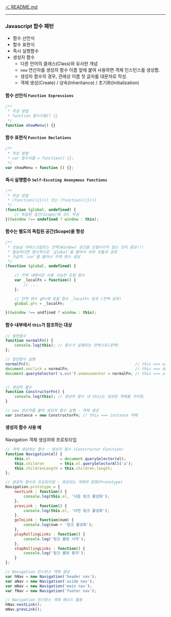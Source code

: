 [＜ README.md](../README.md)

---

### Javascript 함수 패턴

- 함수 선언식
- 함수 표현식
- 즉시 실행함수
- 생성자 함수
    - 다른 언어의 클래스(Class)와 유사한 개념
    - `new` 연산자를 생성자 함수 이름 앞에 붙여 사용하면 객체 인스턴스를 생성함.
    - 생성자 함수의 경우, 관례상 이름 첫 글자를 대문자로 작성.
    - 객체 생성(Create) / 상속(Inheritance) / 초기화(Initialization)


#### 함수 선언식 `Function Expressions`

```js
/**
 * 작성 방법
 * function 함수이름() {}
 */
function showMenu() {}
```

#### 함수 표현식 `Function Declations`

```js
/**
 * 작성 방법
 * var 함수이름 = function() {};
 */
var showMenu = function () {};
```

#### 즉시 실행함수 `Self-Excuting Anonymous Functions`

```js
/**
 * 작성 방법
 * (function(){})() 또는 (function(){}())
 */
(function (global, undefined) {
	// 독립된 공간(Scope)에 코드 작성
})(window !== undefined ? window : this);
```


#### 함수는 별도의 독립된 공간(Scope)을 형성

```js
/**
 * 오늘날 자바스크립트는 전역(Window) 공간을 오염시키지 않는 것이 중요!!!
 * 필요하다면 명시적으로 `global`을 붙여서 외부 모듈과 공유
 * 가급적 `var`를 붙여서 지역 변수 생성
 */
(function (global, undefined) {

	// 지역 내에서만 사용 가능한 로컬 함수
	var _localFn = function() {
		// ....
	};

	// 전역 변수 gFn에 로컬 함수 _localFn 참조 (전역 공유)
	global.gFn = _localFn;

})(window !== undfined ? window : this);
```


#### 함수 내부에서 `this`가 참조하는 대상

```js
// 일반함수
function normalFn() {
	console.log(this); // 함수가 실행되는 컨텍스트(문맥)
};

// 일반함수 실행
normalFn();                                              // this === window
document.onclick = normalFn;                             // this === document
document.querySelector('a.ext').onmouseenter = normalFn; // this === a.ext


// 생성자 함수
function ConstructorFn() {
	console.log(this); // 생성자 함수 내 this는 생성된 객체를 가리킴.
}

// new 연산자를 붙여 생성자 함수 실행 - 객체 생성
var instance = new ConstructorFn; // this === instance 객체
```


#### 생성자 함수 사용 예

Navigation 객체 생성자와 프로토타입

```js
// 객체 생성하는 함수 : 생성자 함수 (Constructor Function)
function Navigation(el) {
	this.el             = document.querySelector(el);
	this.children       = this.el.querySelectorAll('a');
	this.childrenLength = this.children.length;
};

// 생성자 함수의 프로토타입 : 생성되는 객체의 원형(Prototype)
Navigation.prototype = {
	nextLink : function() {
		console.log(this.el, '다음 링크 활성화');
	},
	prevLink : function() {
		console.log(this.el, '이전 링크 활성화');
	},
	goToLink : function(num) {
		console.log(num + '링크 활성화');
	},
	playRollingLinks : function() {
		console.log('링크 롤링 시작');
	},
	stopRollingLinks : function() {
		console.log('링크 롤링 중지');
	}
};

// Navigation 인스턴스 객체 생성
var hNav = new Navigation('header nav');
var aNav = new Navigation('aside nav');
var mNav = new Navigation('main nav');
var fNav = new Navigation('footer nav');

// Navigation 인스턴스 객체 메소드 활용
hNav.nextLink();
mNav.prevLink();
```
